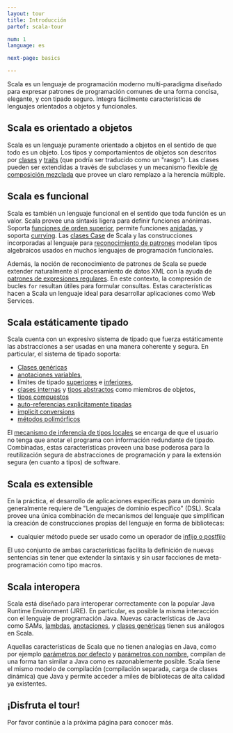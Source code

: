 ```yaml
---
layout: tour
title: Introducción
partof: scala-tour

num: 1
language: es

next-page: basics

---
```


Scala es un lenguaje de programación moderno multi-paradigma diseñado para expresar patrones de programación comunes de una forma concisa, elegante, y con tipado seguro. Integra fácilmente características de lenguajes orientados a objetos y funcionales.

## Scala es orientado a objetos ##
Scala es un lenguaje puramente orientado a objetos en el sentido de que todo es un objeto. Los tipos y comportamientos de objetos son descritos por [clases](classes.html) y [traits](traits.html) (que podría ser traducido como un "rasgo"). Las clases pueden ser extendidas a través de subclases y un mecanismo flexible [de composición mezclada](mixin-class-composition.html) que provee un claro remplazo a la herencia múltiple.

## Scala es funcional ##
Scala es también un lenguaje funcional en el sentido que toda función es un valor. Scala provee una sintaxis ligera para definir funciones anónimas. Soporta [funciones de orden superior](higher-order-functions.html), permite funciones [anidadas](nested-functions.html), y soporta [currying](multiple-parameter-lists.html). Las [clases Case](case-classes.html) de Scala y las construcciones incorporadas al lenguaje para [reconocimiento de patrones](pattern-matching.html) modelan tipos algebraicos usados en muchos lenguajes de programación funcionales.

Además, la noción de reconocimiento de patrones de Scala se puede extender naturalmente al procesamiento de datos XML con la ayuda de [patrones de expresiones regulares](regular-expression-patterns.html). En este contexto, la compresión de bucles `for` resultan útiles para formular consultas. Estas características hacen a Scala un lenguaje ideal para desarrollar aplicaciones como Web Services.

## Scala estáticamente tipado ##
Scala cuenta con un expresivo sistema de tipado que fuerza estáticamente las abstracciones a ser usadas en una manera coherente y segura. En particular, el sistema de tipado soporta:
* [Clases genéricas](generic-classes.html)
* [anotaciones variables](variances.html),
* límites de tipado [superiores](upper-type-bounds.html) e [inferiores](lower-type-bounds.html),
* [clases internas](inner-classes.html) y [tipos abstractos](abstract-type-members.html) como miembros de objetos,
* [tipos compuestos](compound-types.html)
* [auto-referencias explicitamente tipadas](self-types.html)
* [implicit conversions](implicit-conversions.html)
* [métodos polimórficos](polymorphic-methods.html)

El [mecanismo de inferencia de tipos locales](type-inference.html) se encarga de que el usuario no tenga que anotar el programa con información redundante de tipado. Combinadas, estas características proveen una base poderosa para la reutilización segura de abstracciones de programación y para la extensión segura (en cuanto a tipos) de software.

## Scala es extensible ##

En la práctica, el desarrollo de aplicaciones específicas para un dominio generalmente requiere de "Lenguajes de dominio específico" (DSL). Scala provee una única combinación de mecanismos del lenguaje que simplifican la creación de construcciones propias del lenguaje en forma de bibliotecas:
* cualquier método puede ser usado como un operador de [infijo o postfijo](operators.html)

El uso conjunto de ambas características facilita la definición de nuevas sentencias sin tener que extender la sintaxis y sin usar facciones de meta-programación como tipo macros.

## Scala interopera

Scala está diseñado para interoperar correctamente con la popular Java Runtime Environment (JRE).
En particular, es posible la misma interacción con el lenguaje de programación Java.
Nuevas características de Java como SAMs, [lambdas](higher-order-functions.html), [anotaciones](annotations.html), y [clases genéricas](generic-classes.html) tienen sus análogos en Scala.

Aquellas características de Scala que no tienen analogías en Java, como por ejemplo [parámetros por defecto](default-parameter-values.html) y [parámetros con nombre](named-arguments.html), compilan de una forma tan similar a Java como es razonablemente posible. 
Scala tiene el mismo modelo de compilación (compilación separada, carga de clases dinámica) que Java y permite acceder a miles de bibliotecas de alta calidad ya existentes.

## ¡Disfruta el tour!

Por favor continúe a la próxima página para conocer más.
